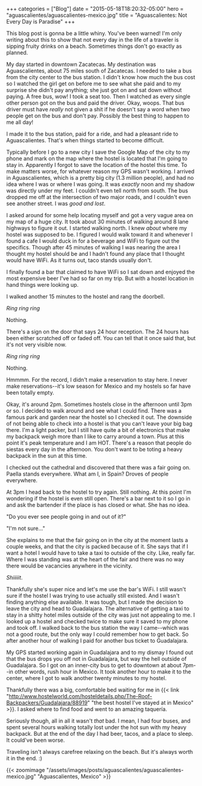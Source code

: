 +++
categories = ["Blog"]
date = "2015-05-18T18:20:32-05:00"
hero = "aguascalientes/aguascalientes-mexico.jpg"
title = "Aguascalientes: Not Every Day is Paradise"
+++

This blog post is gonna be a little whiny. You've been warned! I'm only writing about this to show that not every day in the life of a traveler is sipping fruity drinks on a beach. Sometimes things don't go exactly as planned.

My day started in downtown Zacatecas. My destination was Aguascalientes, about 75 miles south of Zacatecas. I needed to take a bus from the city center to the bus station. I didn't know how much the bus cost so I watched the girl get on before me to see what she paid and to my surprise she didn't pay anything; she just got on and sat down without paying. A free bus, wow! I took a seat too. Then I watched as every single other person got on the bus and paid the driver. Okay, woops. That bus driver must have *really* not given a shit if he doesn't say a word when two people get on the bus and don't pay. Possibly the best thing to happen to me all day!

I made it to the bus station, paid for a ride, and had a pleasant ride to Aguascalientes. That's when things started to become difficult.

Typically before I go to a new city I save the Google Map of the city to my phone and mark on the map where the hostel is located that I'm going to stay in. Apparently I forgot to save the location of the hostel this time. To make matters worse, for whatever reason my GPS wasn't working. I arrived in Aguascalientes, which is a pretty big city (1.3 million people), and had no idea where I was or where I was going. It was *exactly* noon and my shadow was directly under my feet. I couldn't even tell north from south. The bus dropped me off at the intersection of two major roads, and I couldn't even see another street. I was *good and lost*.

I asked around for some help locating myself and got a very vague area on my map of a huge city. It took about 30 minutes of walking around 8 lane highways to figure it out. I started walking north. I knew *about* where my hostel was supposed to be. I figured I would walk toward it and whenever I found a cafe I would duck in for a beverage and WiFi to figure out the specifics. Though after 45 minutes of walking I was nearing the area I thought my hostel should be and I hadn't found any place that I thought would have WiFi. As it turns out, taco stands usually don't.

I finally found a bar that claimed to have WiFi so I sat down and enjoyed the most expensive beer I've had so far on my trip. But with a hostel location in hand things were looking up.

I walked another 15 minutes to the hostel and rang the doorbell.

*Ring ring ring*

Nothing.

There's a sign on the door that says 24 hour reception. The 24 hours has been either scratched off or faded off. You can tell that it once said that, but it's not very visible now.

*Ring ring ring*

Nothing.

Hmmmm. For the record, I didn't make a reservation to stay here. I never make reservations--it's low season for Mexico and my hostels so far have been totally empty.

Okay, it's around 2pm. Sometimes hostels close in the afternoon until 3pm or so. I decided to walk around and see what I could find. There was a famous park and garden near the hostel so I checked it out. The downside of not being able to check into a hostel is that you can't leave your big bag there. I'm a light packer, but I still have quite a bit of electronics that make my backpack weigh more than I like to carry around a town. Plus at this point it's peak temperature and I am HOT. There's a reason that people do siestas every day in the afternoon. You don't want to be toting a heavy backpack in the sun at this time.

I checked out the cathedral and discovered that there was a fair going on. Paella stands everywhere. What am I, in Spain? Droves of people everywhere.

At 3pm I head back to the hostel to try again. Still nothing. At this point I'm wondering if the hostel is even still open. There's a bar next to it so I go in and ask the bartender if the place is has closed or what. She has no idea.

"Do you ever see people going in and out of it?"

"I'm not sure..."

She explains to me that the fair going on in the city at the moment lasts a couple weeks, and that the city is packed because of it. She says that if I want a hotel I would have to take a taxi to outside of the city. Like, really far. Where I was standing was at the heart of the fair and there was no way there would be vacancies anywhere in the vicinity.

*Shiiiiit*.

Thankfully she's super nice and let's me use the bar's WiFi. I still wasn't sure if the hostel I was trying to use actually still existed. And I wasn't finding anything else available. It was tough, but I made the decision to leave the city and head to Guadalajara. The alternative of getting a taxi to stay in a shitty hotel miles outside of the city was just not appealing to me. I looked up a hostel and checked twice to make sure it saved to my phone and took off. I walked back to the bus station the way I came--which was not a good route, but the only way I could remember how to get back. So after another hour of walking I paid for another bus ticket to Guadalajara.

My GPS started working again in Guadalajara and to my dismay I found out that the bus drops you off not in Guadalajara, but way the hell outside of Guadalajara. So I got on an inner-city bus to get to downtown at about 7pm--in other words, rush hour in Mexico. It took another hour to make it to the center, where I got to walk another twenty minutes to my hostel.

Thankfully there was a big, comfortable bed waiting for me in {{< link "http://www.hostelworld.com/hosteldetails.php/The-Roof-Backpackers/Guadalajara/88919" "the best hostel I've stayed at in Mexico" >}}. I asked where to find food and went to an amazing taquería.

Seriously though, all in all it wasn't *that* bad. I mean, I had four buses, and spent several hours walking totally lost under the hot sun with my heavy backpack. But at the end of the day I had beer, tacos, and a place to sleep. It could've been worse.

Traveling isn't always carefree relaxing on the beach. But it's always worth it in the end. :)

{{< zoomimage "/assets/images/posts/aguascalientes/aguascalientes-mexico.jpg" "Aguascalientes, Mexico" >}}
